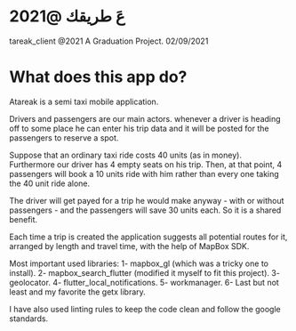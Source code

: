 # عَ طريقك @2021
tareak_client @2021
A Graduation Project.
02/09/2021

# What does this app do?
Atareak is a semi taxi mobile application.

Drivers and passengers are our main actors. whenever a driver is heading off to some place he can enter his trip data and it will be posted for the passengers to reserve a spot.

Suppose that an ordinary taxi ride costs 40 units (as in money). Furthermore our driver has 4 empty seats on his trip. Then, at that point, 4 passengers will book a 10 units ride with him rather than every one taking the 40 unit ride alone.

The driver will get payed for a trip he would make anyway - with or without passengers - and the passengers will save 30 units each. So it is a shared benefit.

Each time a trip is created the application suggests all potential routes for it, arranged by length and travel time, with the help of MapBox SDK.

Most important used libraries:
1- mapbox_gl (which was a tricky one to install).
2- mapbox_search_flutter (modified it myself to fit this project).
3- geolocator.
4- flutter_local_notifications.
5- workmanager.
6- Last but not least and my favorite the getx library.

I have also used linting rules to keep the code clean and follow the google standards.